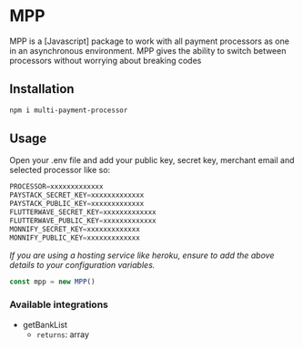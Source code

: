 # MPP

MPP is a [Javascript] package to work with all payment processors as one in an asynchronous environment. MPP gives the ability to switch between processors without worrying about breaking codes

## Installation
```bash
npm i multi-payment-processor
```

## Usage
Open your .env file and add your public key, secret key, merchant email and selected processor like so:

```js
PROCESSOR=xxxxxxxxxxxxx
PAYSTACK_SECRET_KEY=xxxxxxxxxxxxx
PAYSTACK_PUBLIC_KEY=xxxxxxxxxxxxx
FLUTTERWAVE_SECRET_KEY=xxxxxxxxxxxxx
FLUTTERWAVE_PUBLIC_KEY=xxxxxxxxxxxxx
MONNIFY_SECRET_KEY=xxxxxxxxxxxxx
MONNIFY_PUBLIC_KEY=xxxxxxxxxxxxx
```
*If you are using a hosting service like heroku, ensure to add the above details to your configuration variables.*

```js
const mpp = new MPP()
```

### Available integrations

* getBankList
    - `returns`: array
